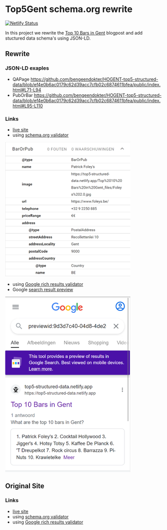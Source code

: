 # Top5Gent schema.org rewrite

[![Netlify Status](https://api.netlify.com/api/v1/badges/ff2f860f-6f18-4b66-a654-155265d147e4/deploy-status)](https://app.netlify.com/sites/top5-structured-data/deploys)

In this project we rewrite the [Top 10 Bars in Gent](https://top5gent.be/blog/top-10-bars-in-gent) blogpost and add stuctured data schema's using JSON-LD.

## Rewrite

### JSON-LD exaples

- QAPage
  https://github.com/bengeendokter/HOGENT-top5-structured-data/blob/ef4e0b6ac0179c62d39acc7cfb02c6874611bfea/public/index.html#L71-L94
- PubOrBar
  https://github.com/bengeendokter/HOGENT-top5-structured-data/blob/ef4e0b6ac0179c62d39acc7cfb02c6874611bfea/public/index.html#L95-L110

### Links

- [live site](https://top5-structured-data.netlify.app)
- using [schema.org validator](https://validator.schema.org/#url=https%3A%2F%2Ftop5-structured-data.netlify.app)

[<img src="README/schema.org.png" alt="schema.org validator result" width="400">](https://validator.schema.org/#url=https%3A%2F%2Ftop5-structured-data.netlify.app)
- using [Google rich results validator](https://search.google.com/test/rich-results/result?id=wyayWg9_UK4oeJDx_eDH7Q)
- Google [search result preview](https://search.google.com/test/rich-results/result/preview?id=wyayWg9_UK4oeJDx_eDH7Q)

[<img src="README/rich_result.png" alt="Rich result preview" width="400">](https://search.google.com/test/rich-results/result/preview?id=wyayWg9_UK4oeJDx_eDH7Q)

## Original Site

### Links

- [live site](https://top5gent.be/blog/top-10-bars-in-gent)
- using [schema.org validator](https://validator.schema.org/#url=https%3A%2F%2Ftop5gent.be%2Fblog%2Ftop-10-bars-in-gent)
- using [Google rich results validator](https://search.google.com/test/rich-results/result?id=gwBuNO3oZV-M9hZ7W118bg)
